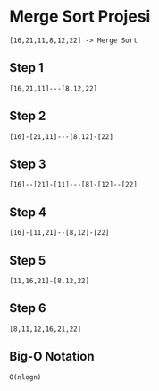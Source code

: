 # Merge Sort Projesi
```
[16,21,11,8,12,22] -> Merge Sort
```
## Step 1
```
[16,21,11]---[8,12,22]
```
## Step 2
```
[16]-[21,11]---[8,12]-[22]
```
## Step 3
```
[16]--[21]-[11]---[8]-[12]--[22]
```
## Step 4
```
[16]-[11,21]--[8,12]-[22]
```
## Step 5
```
[11,16,21]-[8,12,22]
```
## Step 6
```
[8,11,12,16,21,22]
```
## Big-O Notation
```
O(nlogn)
```